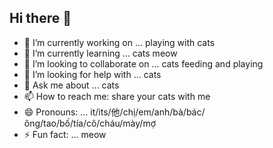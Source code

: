 ## Hi there 👋
- 🔭 I’m currently working on ... playing with cats
- 🌱 I’m currently learning ... cats meow
- 👯 I’m looking to collaborate on ... cats feeding and playing
- 🤔 I’m looking for help with ... cats
- 💬 Ask me about ... cats
- 📫 How to reach me: share your cats with me
- 😄 Pronouns: ... it/its/他/chị/em/anh/bà/bác/ông/tao/bố/tía/cô/cháu/mày/mợ 
- ⚡ Fun fact: ... meow

<!--
**duyiyang/duyiyang** is a ✨ _special_ ✨ repository because its `README.md` (this file) appears on your GitHub profile.

Here are some ideas to get you started:

- 🔭 I’m currently working on ... playing with cats
- 🌱 I’m currently learning ... cats meow
- 👯 I’m looking to collaborate on ... cats feeding and playing
- 🤔 I’m looking for help with ... cats
- 💬 Ask me about ... cats
- 📫 How to reach me: share your cats with me
- 😄 Pronouns: ... it/its/他
- ⚡ Fun fact: ... meow
-->
